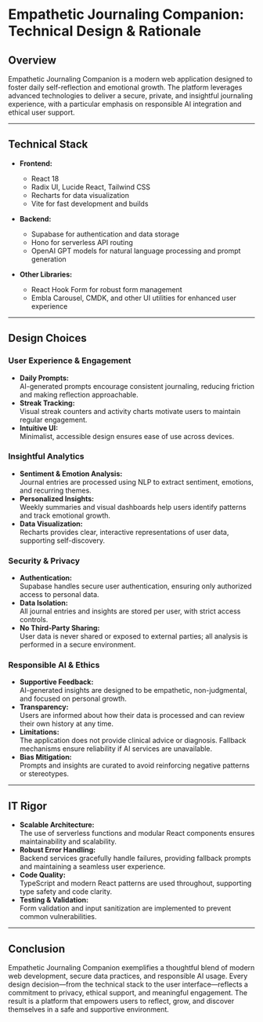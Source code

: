 # Empathetic Journaling Companion: Technical Design & Rationale

## Overview

Empathetic Journaling Companion is a modern web application designed to foster daily self-reflection and emotional growth. The platform leverages advanced technologies to deliver a secure, private, and insightful journaling experience, with a particular emphasis on responsible AI integration and ethical user support.

---

## Technical Stack

- **Frontend:**

  - React 18
  - Radix UI, Lucide React, Tailwind CSS
  - Recharts for data visualization
  - Vite for fast development and builds

- **Backend:**

  - Supabase for authentication and data storage
  - Hono for serverless API routing
  - OpenAI GPT models for natural language processing and prompt generation

- **Other Libraries:**
  - React Hook Form for robust form management
  - Embla Carousel, CMDK, and other UI utilities for enhanced user experience

---

## Design Choices

### User Experience & Engagement

- **Daily Prompts:**  
  AI-generated prompts encourage consistent journaling, reducing friction and making reflection approachable.
- **Streak Tracking:**  
  Visual streak counters and activity charts motivate users to maintain regular engagement.
- **Intuitive UI:**  
  Minimalist, accessible design ensures ease of use across devices.

### Insightful Analytics

- **Sentiment & Emotion Analysis:**  
  Journal entries are processed using NLP to extract sentiment, emotions, and recurring themes.
- **Personalized Insights:**  
  Weekly summaries and visual dashboards help users identify patterns and track emotional growth.
- **Data Visualization:**  
  Recharts provides clear, interactive representations of user data, supporting self-discovery.

### Security & Privacy

- **Authentication:**  
  Supabase handles secure user authentication, ensuring only authorized access to personal data.
- **Data Isolation:**  
  All journal entries and insights are stored per user, with strict access controls.
- **No Third-Party Sharing:**  
  User data is never shared or exposed to external parties; all analysis is performed in a secure environment.

### Responsible AI & Ethics

- **Supportive Feedback:**  
  AI-generated insights are designed to be empathetic, non-judgmental, and focused on personal growth.
- **Transparency:**  
  Users are informed about how their data is processed and can review their own history at any time.
- **Limitations:**  
  The application does not provide clinical advice or diagnosis. Fallback mechanisms ensure reliability if AI services are unavailable.
- **Bias Mitigation:**  
  Prompts and insights are curated to avoid reinforcing negative patterns or stereotypes.

---

## IT Rigor

- **Scalable Architecture:**  
  The use of serverless functions and modular React components ensures maintainability and scalability.
- **Robust Error Handling:**  
  Backend services gracefully handle failures, providing fallback prompts and maintaining a seamless user experience.
- **Code Quality:**  
  TypeScript and modern React patterns are used throughout, supporting type safety and code clarity.
- **Testing & Validation:**  
  Form validation and input sanitization are implemented to prevent common vulnerabilities.

---

## Conclusion

Empathetic Journaling Companion exemplifies a thoughtful blend of modern web development, secure data practices, and responsible AI usage. Every design decision—from the technical stack to the user interface—reflects a commitment to privacy, ethical support, and meaningful engagement. The result is a platform that empowers users to reflect, grow, and discover themselves in a safe and supportive environment.
